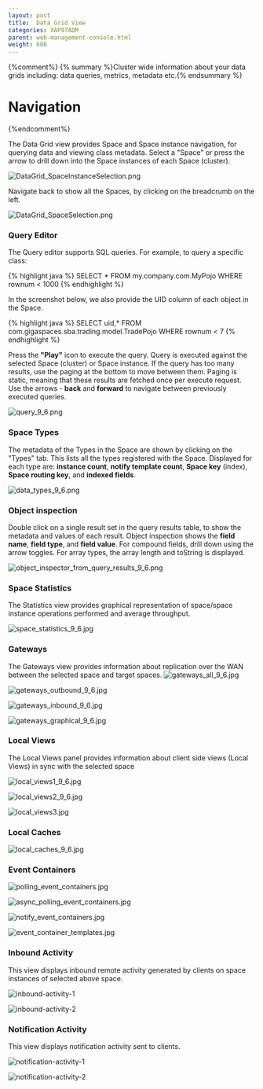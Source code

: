 ```yaml
---
layout: post
title:  Data Grid View
categories: XAP97ADM
parent: web-management-console.html
weight: 600
---
```


{%comment%}
{% summary %}Cluster wide information about your data grids including: data queries, metrics, metadata etc.{% endsummary %}


# Navigation
{%endcomment%}

The Data Grid view provides Space and Space instance navigation, for querying data and viewing class metadata.
Select a "Space" or press the arrow to drill down into the Space instances of each Space (cluster).

![DataGrid_SpaceInstanceSelection.png](/attachment_files/DataGrid_SpaceInstanceSelection.png)

Navigate back to show all the Spaces, by clicking on the breadcrumb on the left.

![DataGrid_SpaceSelection.png](/attachment_files/DataGrid_SpaceSelection.png)


### Query Editor

The Query editor supports SQL queries. For example, to query a specific class:

{% highlight java %}
SELECT * FROM my.company.com.MyPojo WHERE rownum < 1000
{% endhighlight %}

In the screenshot below, we also provide the UID column of each object in the Space.

{% highlight java %}
SELECT uid,* FROM com.gigaspaces.sba.trading.model.TradePojo WHERE rownum < 7
{% endhighlight %}

Press the **"Play"** icon to execute the query. Query is executed against the selected Space (cluster) or Space instance.
If the query has too many results, use the paging at the bottom to move between them. Paging is static, meaning that these results are fetched once per execute request.
Use the arrows - **back** and **forward** to navigate between previously executed queries.

![query_9_6.png](/attachment_files/query_9_6.png)


### Space Types

The metadata of the Types in the Space are shown by clicking on the "Types" tab. This lists all the types registered with the Space.
Displayed for each type are: **instance count**, **notify template count**, **Space key** (index), **Space routing key**, and **indexed fields**.

![data_types_9_6.png](/attachment_files/data_types_9_6.png)


### Object inspection

Double click on a single result set in the query results table, to show the metadata and values of each result.
Object inspection shows the **field name**, **field type**, and **field value**. For compound fields, drill down using the arrow toggles.
For array types, the array length and toString is displayed.

![object_inspector_from_query_results_9_6.png](/attachment_files/object_inspector_from_query_results_9_6.png)


### Space Statistics

The Statistics view provides graphical representation of space/space instance operations performed and average throughput.

![space_statistics_9_6.jpg](/attachment_files/space_statistics_9_6.jpg)


### Gateways

The Gateways view provides information about replication over the WAN between the selected space and target spaces.
![gateways_all_9_6.jpg](/attachment_files/gateways_all_9_6.jpg)

![gateways_outbound_9_6.jpg](/attachment_files/gateways_outbound_9_6.jpg)

![gateways_inbound_9_6.jpg](/attachment_files/gateways_inbound_9_6.jpg)

![gateways_graphical_9_6.jpg](/attachment_files/gateways_graphical_9_6.jpg)


### Local Views

The Local Views panel provides information about client side views (Local Views) in sync with the selected space

![local_views1_9_6.jpg](/attachment_files/local_views1_9_6.jpg)

![local_views2_9_6.jpg](/attachment_files/local_views2_9_6.jpg)

![local_views3.jpg](/attachment_files/local_views3.jpg)


### Local Caches

![local_caches_9_6.jpg](/attachment_files/local_caches_9_6.jpg)


### Event Containers

![polling_event_containers.jpg](/attachment_files/polling_event_containers.jpg)

![async_polling_event_containers.jpg](/attachment_files/async_polling_event_containers.jpg)

![notify_event_containers.jpg](/attachment_files/notify_event_containers.jpg)

![event_container_templates.jpg](/attachment_files/event_container_templates.jpg)


### Inbound Activity

This view displays inbound remote activity generated by clients on space instances of selected above space.

![inbound-activity-1](/attachment_files/inbound-activity-1.jpg)

![inbound-activity-2](/attachment_files/inbound-activity-2.jpg)


### Notification Activity

This view displays notification activity sent to clients.

![notification-activity-1](/attachment_files/notification-activity-1.jpg)

![notification-activity-2](/attachment_files/notification-activity-2.jpg)



